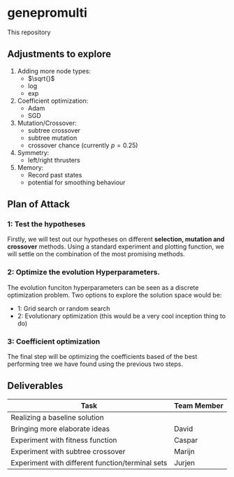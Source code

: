 # genepromulti



This repository 

## Adjustments to explore
1. Adding more node types:
    - $\sqrt{}$
    - $\log$
    - $\exp$
2. Coefficient optimization:
    - Adam
    - SGD
3. Mutation/Crossover:
    - subtree crossover
    - subtree mutation
    - crossover chance (currently $p=0.25$)
4. Symmetry:
    - left/right thrusters
5. Memory:
    - Record past states
    - potential for smoothing behaviour



## Plan of Attack

### 1: Test the hypotheses

Firstly, we will test out our hypotheses on different **selection, mutation and crossover** methods.  Using a standard experiment and plotting function, we will settle on the combination of the most promising methods.

### 2: Optimize the evolution Hyperparameters.

The evolution funciton hyperparameters can be seen as a discrete optimization problem. Two options to explore the solution space would be:
- 1: Grid search or random search
- 2: Evolutionary optimization (this would be a very cool inception thing to do)

### 3: Coefficient optimization

The final step will be optimizing the coefficients based of the best performing tree we have found using the previous two steps.



## Deliverables



| Task                                             | Team Member |
|--------------------------------------------------|-------------|
| Realizing a baseline solution                    |             |
| Bringing more elaborate ideas                    | David       |
| Experiment with fitness function                 | Caspar      |
| Experiment with subtree crossover                | Marijn      |
| Experiment with different function/terminal sets | Jurjen      |




